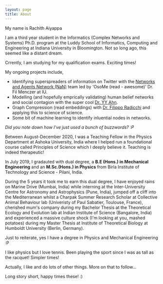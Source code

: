 ```yaml
---
layout: page
title: About
---
```


My name is Rachith Aiyappa

I am a third year student in the Informatics (Complex Networks and Systems) Ph.D. program at the Luddy School of Informatics, Computing and Engineering at Indiana University in Bloomington. Not so long ago, this seemed like a distant dream. 

Crrently, I am studying for my qualification exams. Exciting times!

My ongoing projects include,

- Identifying superspreaders of information on Twitter with the [Networks and Agents Network (NaN)](https://cnets.indiana.edu/groups/nan/) team led by 'OsoMe (read - awesome)' Dr. Fil Menczer at IU.  
- Modelling (and hopefully emprically validating) human belief networks and social contagion with the super cool [Dr. YY Ahn](https://yongyeol.com/).
- Graph Compression (read embeddings) with [Dr. Filippo Radicchi](https://cgi.luddy.indiana.edu/~filiradi/) and applying this to science of science.
- Some bit of machine learning to identify inluential nodes in networks.

_Did you note down how I've just used a bunch of buzzwords? :P_

Between August-December 2020, I was a Teaching Fellow in the Physics Department at Ashoka University, India where I helped run a foundational course called Principles of Science which I deeply believe it. Teaching is indeed therapeutic! 

In July 2019, I gradauted with dual degree, a **B.E (Hons.) in Mechanical Engineering** and an **M.Sc.(Hons.) in Physics** from Birla Institute of Technology and Science - Pilani, India.

During the 5 years it took me to earn this dual degree, I have enjoyed rains on Marine Drive (Mumbai, India) while interning at the Inter-University Centre for Astronomy and Astrophysics (Pune, India), jumped off a cliff into the Mediterranean whilst a Charpak Summer Research Scholar at Collective Animal Behaviour lab (Univeristy of Paul Sabatier, Toulouse, France), cherished mum's company during my Bachelor Thesis at the Theoretical Ecology and Evolution lab at Indian Institute of Science (Bangalore, India) and experienced a massive culture shock (I'm looking at you, mashed potatoes) during my Master Thesis at Institute of Theoretical Biology at Humboldt University (Berlin, Germany).

Just to reiterate, yes I have a degree in Physics and Mechanical Engineering :P

I like physics but I love tennis. Been playing the sport since I was as tall as the racquet! Simpler times!

Actually, I like and do lots of other things. More on that to follow...

Long story short, happy times these! :)

